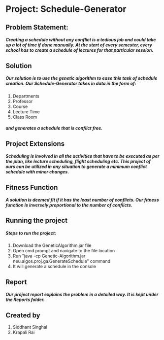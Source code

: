 # Project: Schedule-Generator

## Problem Statement:
##### Creating a schedule without any conflict is a tedious job and could take up a lot of time if done manually. At the start of every semester, every school has to create a schedule of lectures for that particular session.

## Solution
##### Our solution is to use the genetic algorithm to ease this task of schedule creation. Our Schedule-Generator takes in data in the form of:

1. Departments
2. Professor 
3. Course
4. Lecture Time
5. Class Room

##### and generates a schedule that is conflict free.

## Project Extensions
##### Scheduling is involved in all the activities that have to be executed as per the plan, like lecture scheduling, flight scheduling etc. This project of ours can be utilized in any situation to generate a minimum conflict schedule with minor changes.  

## Fitness Function
##### A solution is deemed fit if it has the least number of conflicts. Our fitness function is inversely proportional to the number of conflicts.

## Running the project
##### Steps to run the project:
1. Download the GeneticAlgorithm.jar file
2. Open cmd prompt and navigate to the file location
3. Run "java -cp Genetic-Algorithm.jar neu.algos.proj.ga.GenerateSchedule" command
4. It will generate a schedule in the console

## Report
##### Our project report explains the problem in a detailed way. It is kept under the Reports folder.

## Created by
1. Siddhant Singhal
2. Krapali Rai